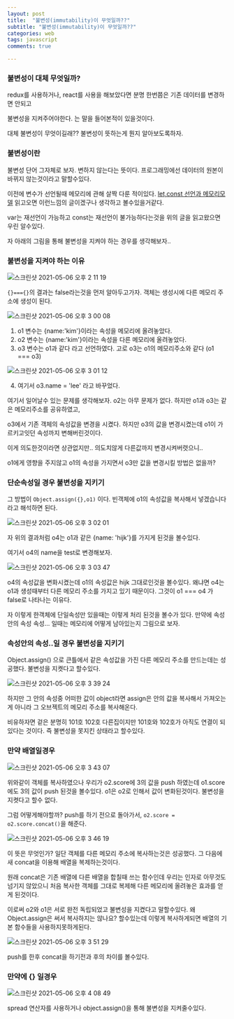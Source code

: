 ```yaml
---
layout: post
title:  "불변성(immutability)이 무엇일까??"
subtitle: "불변성(immutability)이 무엇일까??"
categories: web
tags: javascript
comments: true

---
```


### 불변성이 대체 무엇일까?

redux를 사용하거나, react를 사용을 해보았다면 분명 한번쯤은 기존 데이터를 변경하면 안되고 

불변성을 지켜주어야한다. 는 말을 들어본적이 있을것이다.

대체 불변성이 무엇이길래?? 불변성이 뜻하는게 뭔지 알아보도록하자.

### 불변성이란

불변성 단어 그자체로 보자. 변하지 않는다는 뜻이다. 프로그래밍에선 데이터의 원본이 바뀌지 않는것이라고 말할수있다.

이전에 변수가 선언될때 메모리에 관해 살짝 다룬 적이있다. [let,const 선언과 메모리모델](https://erurang.github.io/web/2021/05/03/js-memorymodel/) 읽고오면 이런느낌의 글이겠구나 생각하고 볼수있을거같다.

var는 재선언이 가능하고 const는 재선언이 불가능하다는것을 위의 글을 읽고왔으면 우린 알수있다.

자 아래의 그림을 통해 불변성을 지켜야 하는 경우를 생각해보자..

### 불변성을 지켜야 하는 이유

![스크린샷 2021-05-06 오후 2 11 19](https://user-images.githubusercontent.com/56789064/117244962-f08ace00-ae74-11eb-91f4-dea575ea259e.png)

`{}==={}`의 결과는 false라는것을 먼저 알아두고가자. 객체는 생성시에 다른 메모리 주소에 생성이 된다.

![스크린샷 2021-05-06 오후 3 00 08](https://user-images.githubusercontent.com/56789064/117248971-c1c42600-ae7b-11eb-9557-8f8017a567df.png)

1. o1 변수는 {name:'kim'}이라는 속성을 메모리에 올려놓았다.
2. o2 변수는 {name:'kim'}이라는 속성을 다른 메모리에 올려놓았다.
3. o3 변수는 o1과 같다 라고 선언하였다. 고로 o3는 o1의 메모리주소와 같다 (o1 === o3)

![스크린샷 2021-05-06 오후 3 01 12](https://user-images.githubusercontent.com/56789064/117249048-e8825c80-ae7b-11eb-83a7-2133f91a5522.png)

4. 여기서 o3.name = 'lee' 라고 바꾸었다.

여기서 일어날수 있는 문제를 생각해보자. o2는 아무 문제가 없다. 하지만 o1과 o3는 같은 메모리주소를 공유하였고,

o3에서 기존 객체의 속성값을 변경을 시켰다. 하지만 o3의 값을 변경시켰는데 o1이 가르키고잇던 속성까지 변해버린것이다.

이게 의도한것이라면 상관없지만.. 의도치않게 다른값까지 변경시켜버렷으니..

o1에게 영향을 주지않고 o1의 속성을 가지면서 o3만 값을 변경시킬 방법은 없을까?

### 단순속성일 경우 불변성을 지키기

그 방법이 `Object.assign({},o1)` 이다. 빈객체에 o1의 속성값을 복사해서 넣겠습니다 라고 해석하면 된다.

![스크린샷 2021-05-06 오후 3 02 01](https://user-images.githubusercontent.com/56789064/117249116-051e9480-ae7c-11eb-86b9-44c0a2264289.png)

자 위의 결과처럼 o4는 o1과 같은 {name: 'hijk'}를 가지게 된것을 볼수있다.

여기서 o4의 name을 test로 변경해보자.

![스크린샷 2021-05-06 오후 3 03 47](https://user-images.githubusercontent.com/56789064/117249273-43b44f00-ae7c-11eb-9eee-b7776010fe27.png)

o4의 속성값을 변화시켰는데 o1의 속성값은 hijk 그대로인것을 볼수있다. 왜냐면 o4는 o1과 생성때부터 다른 메모리 주소를 가지고 있기 때문이다. 그것이 o1 === o4 가 false로 나타나는 이유다.

자 이렇게 한객체에 단일속성만 있을때는 이렇게 처리 된것을 볼수가 있다. 만약에 속성안의 속성 속성... 일때는 메모리에 어떻게 남아있는지 그림으로 보자.

### 속성안의 속성..일 경우 불변성을 지키기

Object.assign() 으로 큰틀에서 같은 속성값을 가진 다른 메모리 주소를 만드는데는 성공했다. 불변성을 지켯다고 할수있다.

![스크린샷 2021-05-06 오후 3 39 24](https://user-images.githubusercontent.com/56789064/117252654-3d74a180-ae81-11eb-894e-62805cfe749c.png)

하지만 그 안의 속성중 어떠한 값이 object라면 assign은 안의 값을 복사해서 가져오는게 아니라 그 오브젝트의 메모리 주소를 복사해온다.

비유하자면 겉은 분명히 101호 102호 다른집이지만 101호와 102호가 아직도 연결이 되있다는 것이다. 즉 불변성을 못지킨 상태라고 할수있다.

### 만약 배열일경우

![스크린샷 2021-05-06 오후 3 43 07](https://user-images.githubusercontent.com/56789064/117253076-c25fbb00-ae81-11eb-8f4b-ea39d152363d.png)

위와같이 객체를 복사하였으나 우리가 o2.score에 3의 값을 push 하였는데 o1.score에도 3의 값이 push 된것을 볼수있다. o1은 o2로 인해서 값이 변화된것이다. 불변성을 지켯다고 할수 없다.

그럼 어떻게해야할까? push를 하기 전으로 돌아가서, `o2.score = o2.score.concat()`을 해준다.

![스크린샷 2021-05-06 오후 3 46 19](https://user-images.githubusercontent.com/56789064/117253474-35693180-ae82-11eb-8892-8e824e314ad4.png)

이 뜻은 무엇인가? 일단 객체를 다른 메모리 주소에 복사하는것은 성공했다. 그 다음에 새 concat을 이용해 배열을 복제하는것이다.

원래 concat은 기존 배열에 다른 배열을 합칠때 쓰는 함수인데 우리는 인자로 아무것도 넘기지 않았으니 처음 복사한 객체를 그대로 복제해 다른 메모리에 올려놓은 효과를 얻게 된것이다.

이로써 o2와 o1은 서로 완전 독립되었고 불변성을 지켰다고 말할수있다. 왜 Object.assign은 써서 복사하지는 않나요? 할수있는데 이렇게 복사하게되면 배열의 기본 함수들을 사용하지못하게된다.

![스크린샷 2021-05-06 오후 3 51 29](https://user-images.githubusercontent.com/56789064/117254080-eec80700-ae82-11eb-99c1-465421fc51d9.png)

push를 한후 concat을 하기전과 후의 차이를 볼수있다.

### 만약에 {} 일경우

![스크린샷 2021-05-06 오후 4 08 49](https://user-images.githubusercontent.com/56789064/117256203-597a4200-ae85-11eb-9261-fdfb65e6a876.png)

spread 연산자를 사용하거나 object.assign()을 통해 불변성을 지켜줄수있다.

